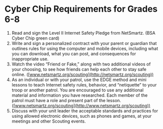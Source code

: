 Cyber Chip Requirements for Grades 6-8
======================================

1.  Read and sign the Level II Internet Safety Pledge from
    NetSmartz. (BSA Cyber Chip green card)
2.  Write and sign a personalized contract with your parent or guardian
    that outlines rules for using the computer and mobile devices,
    including what you can download, what you can post, and consequences
    for inappropriate use.
3.  Watch the video “Friend or Fake,” along with two additional videos
    of your choosing, to see how friends can help each other to stay
    safe online.
    ([www.netsmartz.org/scouting](http://netsmartz.org/scouting))
4.  As an individual or with your patrol, use the EDGE method and mini
    lessons to teach Internet safety rules, behavior, and “netiquette”
    to your troop or another patrol. You are encouraged to use any
    additional material and information you have researched. Each member
    of the patrol must have a role and present part of the lesson.
    ([www.netsmartz.org/scouting](http://www.netsmartz.org/scouting))
5.  Discuss with your unit leader the acceptable standards and practices
    for using allowed electronic devices, such as phones and games, at
    your meetings and other Scouting events.

